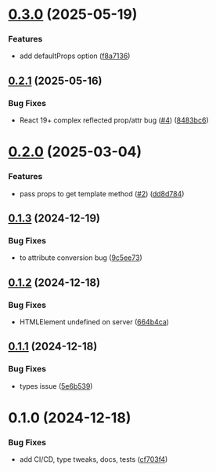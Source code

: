 # [0.3.0](https://github.com/muxinc/ce-la-react/compare/v0.2.1...v0.3.0) (2025-05-19)


### Features

* add defaultProps option ([f8a7136](https://github.com/muxinc/ce-la-react/commit/f8a7136037c2d70f461eea3ebd9c0d64d34d3d66))



## [0.2.1](https://github.com/muxinc/ce-la-react/compare/v0.2.0...v0.2.1) (2025-05-16)


### Bug Fixes

* React 19+ complex reflected prop/attr bug ([#4](https://github.com/muxinc/ce-la-react/issues/4)) ([8483bc6](https://github.com/muxinc/ce-la-react/commit/8483bc6e48b8239c4351e1890b4f33af6fcf9d73))



# [0.2.0](https://github.com/muxinc/ce-la-react/compare/v0.1.3...v0.2.0) (2025-03-04)


### Features

* pass props to get template method ([#2](https://github.com/muxinc/ce-la-react/issues/2)) ([dd8d784](https://github.com/muxinc/ce-la-react/commit/dd8d784bc69de61baf27d2fbe2172f9d84d3589f))



## [0.1.3](https://github.com/muxinc/ce-la-react/compare/v0.1.2...v0.1.3) (2024-12-19)


### Bug Fixes

* to attribute conversion bug ([9c5ee73](https://github.com/muxinc/ce-la-react/commit/9c5ee7328a0fbe6ecd9fec888f7ccca1f3a94934))



## [0.1.2](https://github.com/muxinc/ce-la-react/compare/v0.1.1...v0.1.2) (2024-12-18)


### Bug Fixes

* HTMLElement undefined on server ([664b4ca](https://github.com/muxinc/ce-la-react/commit/664b4cac3a7e18c34ffe445424747789ca33c29c))



## [0.1.1](https://github.com/muxinc/ce-la-react/compare/v0.1.0...v0.1.1) (2024-12-18)


### Bug Fixes

* types issue ([5e6b539](https://github.com/muxinc/ce-la-react/commit/5e6b539984e8174b80bc1506af5bde05c9bae1e2))



# 0.1.0 (2024-12-18)


### Bug Fixes

* add CI/CD, type tweaks, docs, tests ([cf703f4](https://github.com/muxinc/ce-la-react/commit/cf703f4bb248abd66be11c5bc87453f3e9b95937))



